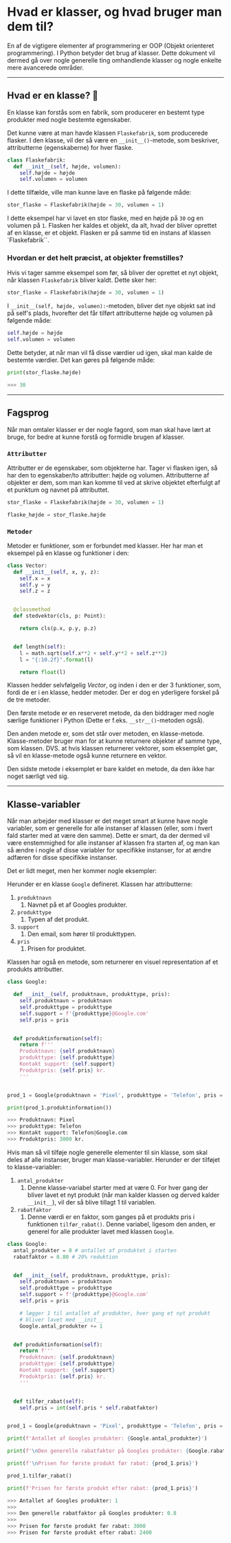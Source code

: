 # Hvad er klasser, og hvad bruger man dem til?
En af de vigtigere elementer af programmering er OOP (Objekt orienteret programmering). I Python betyder det brug af klasser. Dette dokument vil dermed gå over nogle generelle ting omhandlende klasser og nogle enkelte mere avancerede områder.

---

## Hvad er en klasse? 🤔
En klasse kan forstås som en fabrik, som producerer en bestemt type produkter med nogle bestemte egenskaber. 

Det kunne være at man havde klassen `Flaskefabrik`, som producerede flasker. I den klasse, vil der så være en `__init__()`-metode, som beskriver, attributterne (egenskaberne) for hver flaske. 
```python
class Flaskefabrik:
  def __init__(self, højde, volumen):
    self.højde = højde
    self.volumen = volumen
```
I dette tilfælde, ville man kunne lave en flaske på følgende måde:
```python
stor_flaske = Flaskefabrik(højde = 30, volumen = 1)
```
I dette eksempel har vi lavet en stor flaske, med en højde på `30` og en volumen på `1`. 
Flasken her kaldes et objekt, da alt, hvad der bliver oprettet af en klasse, er et objekt. Flasken er på samme tid en instans af klassen `Flaskefabrik``.

### Hvordan er det helt præcist, at objekter fremstilles?
Hvis vi tager samme eksempel som før, så bliver der oprettet et nyt objekt, når klassen `Flaskefabrik` bliver kaldt. Dette sker her:
```python
stor_flaske = Flaskefabrik(højde = 30, volumen = 1)
```
I `__init__(self, højde, volumen):`-metoden, bliver det nye objekt sat ind på self's plads, hvorefter det får tilført attributterne højde og volumen på følgende måde:
```python
self.højde = højde
self.volumen = volumen
```
Dette betyder, at når man vil få disse værdier ud igen, skal man kalde de bestemte værdier. Det kan gøres på følgende måde:
```python
print(stor_flaske.højde)

>>> 30
```

---

## Fagsprog
Når man omtaler klasser er der nogle fagord, som man skal have lært at bruge, for bedre at kunne forstå og formidle brugen af klasser. 

### `Attributter`
Attributter er de egenskaber, som objekterne har. Tager vi flasken igen, så har den to egenskaber/to attributter: højde og volumen. Attributterne af objekter er dem, som man kan komme til ved at skrive objektet efterfulgt af et punktum og navnet på attributtet. 
```python
stor_flaske = Flaskefabrik(højde = 30, volumen = 1)

flaske_højde = stor_flaske.højde
```

### `Metoder`
Metoder er funktioner, som er forbundet med klasser. Her har man et eksempel på en klasse og funktioner i den:
```python
class Vector:
  def __init__(self, x, y, z):
    self.x = x
    self.y = y
    self.z = z


  @classmethod
  def stedvektor(cls, p: Point):

    return cls(p.x, p.y, p.z)


  def length(self):
    l = math.sqrt(self.x**2 + self.y**2 + self.z**2)
    l = "{:10.2f}".format(l)

    return float(l)
```
Klassen hedder selvfølgelig *Vector*, og inden i den er der 3 funktioner, som, fordi de er i en klasse, hedder metoder. Der er dog en yderligere forskel på de tre metoder.

Den første metode er en reserveret metode, da den biddrager med nogle særlige funktioner i Python (Dette er f.eks. `__str__()`-metoden også).

Den anden metode er, som det står over metoden, en klasse-metode. Klasse-metoder bruger man for at kunne returnere objekter af samme type, som klassen. DVS. at hvis klassen returnerer vektorer, som eksemplet gør, så vil en klasse-metode også kunne returnere en vektor.

Den sidste metode i eksemplet er bare kaldet en metode, da den ikke har noget særligt ved sig.

---

## Klasse-variabler
Når man arbejder med klasser er det meget smart at kunne have nogle variabler, som er generelle for alle instanser af klassen (eller, som i hvert fald starter med at være den samme). Dette er smart, da der dermed vil være enstemmighed for alle instanser af klassen fra starten af, og man kan så ændre i nogle af disse variabler for specifikke instanser, for at ændre adfæren for disse specifikke instanser.

Det er lidt meget, men her kommer nogle eksempler:

Herunder er en klasse `Google` defineret. Klassen har attributterne:
1. `produktnavn`
   1. Navnet på et af Googles produkter.
2. `produkttype`
   1. Typen af det produkt.
3. `support`
   1. Den email, som hører til produkttypen.
4. `pris`
   1. Prisen for produktet.

Klassen har også en metode, som returnerer en visuel representation af et produkts attributter.

```python
class Google:

  def __init__(self, produktnavn, produkttype, pris):
    self.produktnavn = produktnavn
    self.produkttype = produkttype
    self.support = f'{produkttype}@Google.com'
    self.pris = pris


  def produktinformation(self):
    return f'''
    Produktnavn: {self.produktnavn}
    produkttype: {self.produkttype}
    Kontakt support: {self.support}
    Produktpris: {self.pris} kr.
    '''


prod_1 = Google(produktnavn = 'Pixel', produkttype = 'Telefon', pris = 3000)

print(prod_1.produktinformation())

>>> Produktnavn: Pixel
>>> produkttype: Telefon
>>> Kontakt support: Telefon@Google.com
>>> Produktpris: 3000 kr.
```
Hvis man så vil tilføje nogle generelle elementer til sin klasse, som skal deles af alle instanser, bruger man klasse-variabler. Herunder er der tilføjet to klasse-variabler:

1. `antal_produkter`
   1. Denne klasse-variabel starter med at være 0. For hver gang der bliver lavet et nyt produkt (når man kalder klassen og derved kalder `__init__`), vil der så blive tillagt 1 til variablen.
2. `rabatfaktor`
   1. Denne værdi er en faktor, som ganges på et produkts pris i funktionen `tilfør_rabat()`. Denne variabel, ligesom den anden, er generel for alle produkter lavet med klassen `Google`.

```python
class Google:
  antal_produkter = 0 # antallet af produktet i starten
  rabatfaktor = 0.80 # 20% reduktion


  def __init__(self, produktnavn, produkttype, pris):
    self.produktnavn = produktnavn
    self.produkttype = produkttype
    self.support = f'{produkttype}@Google.com'
    self.pris = pris

    # lægger 1 til antallet af produkter, hver gang et nyt produkt 
    # bliver lavet med __init__
    Google.antal_produkter += 1 


  def produktinformation(self):
    return f'''
    Produktnavn: {self.produktnavn}
    produkttype: {self.produkttype}
    Kontakt support: {self.support}
    Produktpris: {self.pris} kr.
    '''


  def tilfør_rabat(self):
    self.pris = int(self.pris * self.rabatfaktor)


prod_1 = Google(produktnavn = 'Pixel', produkttype = 'Telefon', pris = 3000)

print(f'Antallet af Googles produkter: {Google.antal_produkter}')

print(f'\nDen generelle rabatfaktor på Googles produkter: {Google.rabatfaktor}')

print(f'\nPrisen for første produkt før rabat: {prod_1.pris}')

prod_1.tilfør_rabat()

print(f'Prisen for første produkt efter rabat: {prod_1.pris}')

>>> Antallet af Googles produkter: 1
>>> 
>>> Den generelle rabatfaktor på Googles produkter: 0.8
>>> 
>>> Prisen for første produkt før rabat: 3000
>>> Prisen for første produkt efter rabat: 2400
```
